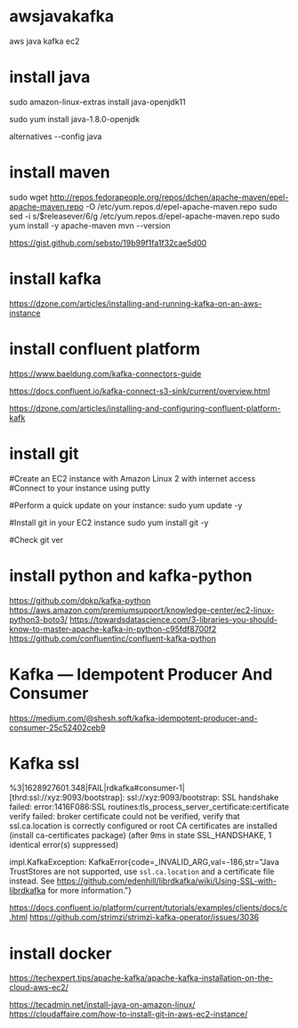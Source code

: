 # awsjavakafka
aws java kafka ec2


# install java
sudo amazon-linux-extras install java-openjdk11

sudo yum install java-1.8.0-openjdk

alternatives --config java

# install maven

sudo wget http://repos.fedorapeople.org/repos/dchen/apache-maven/epel-apache-maven.repo -O /etc/yum.repos.d/epel-apache-maven.repo
sudo sed -i s/\$releasever/6/g /etc/yum.repos.d/epel-apache-maven.repo
sudo yum install -y apache-maven
mvn --version

https://gist.github.com/sebsto/19b99f1fa1f32cae5d00

# install kafka

https://dzone.com/articles/installing-and-running-kafka-on-an-aws-instance

# install confluent platform
https://www.baeldung.com/kafka-connectors-guide

https://docs.confluent.io/kafka-connect-s3-sink/current/overview.html

https://dzone.com/articles/installing-and-configuring-confluent-platform-kafk

# install git

#Create an EC2 instance with Amazon Linux 2 with internet access
#Connect to your instance using putty

#Perform a quick update on your instance:
sudo yum update -y

#Install git in your EC2 instance
sudo yum install git -y

#Check git ver

# install python and kafka-python
https://github.com/dpkp/kafka-python
https://aws.amazon.com/premiumsupport/knowledge-center/ec2-linux-python3-boto3/
https://towardsdatascience.com/3-libraries-you-should-know-to-master-apache-kafka-in-python-c95fdf8700f2
https://github.com/confluentinc/confluent-kafka-python

# Kafka — Idempotent Producer And Consumer
https://medium.com/@shesh.soft/kafka-idempotent-producer-and-consumer-25c52402ceb9

# Kafka  ssl
%3|1628927601.348|FAIL|rdkafka#consumer-1| [thrd:ssl://xyz:9093/bootstrap]: ssl://xyz:9093/bootstrap: SSL handshake failed: error:1416F086:SSL routines:tls_process_server_certificate:certificate verify failed: broker certificate could not be verified, verify that ssl.ca.location is correctly configured or root CA certificates are installed (install ca-certificates package) (after 9ms in state SSL_HANDSHAKE, 1 identical error(s) suppressed)

impl.KafkaException: KafkaError{code=_INVALID_ARG,val=-186,str="Java TrustStores are not supported, use `ssl.ca.location` and a certificate file instead. See https://github.com/edenhill/librdkafka/wiki/Using-SSL-with-librdkafka for more information."}

https://docs.confluent.io/platform/current/tutorials/examples/clients/docs/c.html
https://github.com/strimzi/strimzi-kafka-operator/issues/3036

# install docker

https://techexpert.tips/apache-kafka/apache-kafka-installation-on-the-cloud-aws-ec2/



https://tecadmin.net/install-java-on-amazon-linux/
https://cloudaffaire.com/how-to-install-git-in-aws-ec2-instance/
